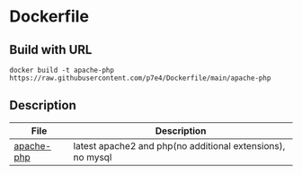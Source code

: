 # Dockerfile

## Build with URL

`docker build -t apache-php https://raw.githubusercontent.com/p7e4/Dockerfile/main/apache-php`

## Description

| File | Description |
| ------ | ------ |
| [apache-php](https://raw.githubusercontent.com/p7e4/Dockerfile/main/apache-php) | latest apache2 and php(no additional extensions), no mysql |



